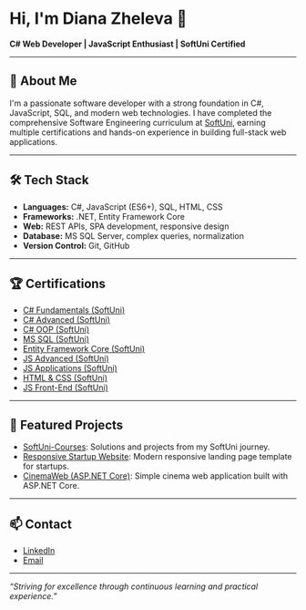 # Hi, I'm Diana Zheleva 👋

**C# Web Developer | JavaScript Enthusiast | SoftUni Certified**

---

## 🚀 About Me
I'm a passionate software developer with a strong foundation in C#, JavaScript, SQL, and modern web technologies. I have completed the comprehensive Software Engineering curriculum at [SoftUni](https://softuni.bg/curriculum), earning multiple certifications and hands-on experience in building full-stack web applications.

---

## 🛠️ Tech Stack

- **Languages:** C#, JavaScript (ES6+), SQL, HTML, CSS
- **Frameworks:** .NET, Entity Framework Core
- **Web:** REST APIs, SPA development, responsive design
- **Database:** MS SQL Server, complex queries, normalization
- **Version Control:** Git, GitHub

---

## 🏆 Certifications

- [C# Fundamentals (SoftUni)](https://softuni.bg/certificates/details/79973/93277d01)
- [C# Advanced (SoftUni)](https://softuni.bg/certificates/details/83336/3cf5ca61)
- [C# OOP (SoftUni)](https://softuni.bg/certificates/details/87559/fa1650c3)
- [MS SQL (SoftUni)](https://softuni.bg/certificates/details/97782/1ece96c4)
- [Entity Framework Core (SoftUni)](https://softuni.bg/certificates/details/104381/7959534c)
- [JS Advanced (SoftUni)](https://softuni.bg/certificates/details/90454/0da271ab)
- [JS Applications (SoftUni)](https://softuni.bg/certificates/details/112449/3ea64181)
- [HTML & CSS (SoftUni)](https://softuni.bg/certificates/details/228560/91d0c27b)
- [JS Front-End (SoftUni)](https://softuni.bg/certificates/details/233135/85b8f480)

---

## 📂 Featured Projects

- [SoftUni-Courses](https://github.com/dizheleva/SoftUni-Courses): Solutions and projects from my SoftUni journey.
- [Responsive Startup Website](https://github.com/dizheleva/SoftUni-Courses/tree/main/JavaScript/32-34.Workshop/ResponsiveStartupWebsite): Modern responsive landing page template for startups.
- [CinemaWeb (ASP.NET Core)](https://github.com/dizheleva/SoftUni-Courses/tree/main/C%23%20WEB/ASP.NET%20Introduction/ASP.NET%20Core%20Introduction%20-%20Exercises/CinemaWeb-May-2025): Simple cinema web application built with ASP.NET Core.

---

## 📫 Contact

- [LinkedIn]([#](https://www.linkedin.com/in/dilyana-zheleva-175982325/))
- [Email](di.zheleva89@gmail.com)

---

_“Striving for excellence through continuous learning and practical experience.”_

